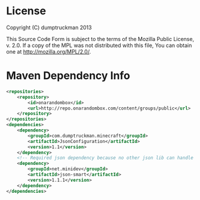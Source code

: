 License
=======
Copyright (C) dumptruckman 2013

This Source Code Form is subject to the terms of the Mozilla Public
License, v. 2.0. If a copy of the MPL was not distributed with this
file, You can obtain one at http://mozilla.org/MPL/2.0/.


Maven Dependency Info
=====================
```xml
<repositories>
    <repository>
        <id>onarandombox</id>
        <url>http://repo.onarandombox.com/content/groups/public</url>
    </repository>
</repositories>
<dependencies>
    <dependency>
        <groupId>com.dumptruckman.minecraft</groupId>
        <artifactId>JsonConfiguration</artifactId>
        <version>1.1</version>
    </dependency>
    <!-- Required json dependency because no other json lib can handle numbers appropriately. -->
    <dependency>
        <groupId>net.minidev</groupId>
        <artifactId>json-smart</artifactId>
        <version>1.1.1</version>
    </dependency>
</dependencies>
```
